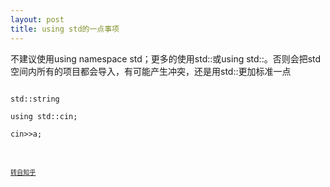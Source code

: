 ```yaml
---
layout: post
title: using std的一点事项
---
```

不建议使用using namespace std；更多的使用std::或using std::。否则会把std空间内所有的项目都会导入，有可能产生冲突，还是用std::更加标准一点<br>

<code>
std::string<br>
using std::cin;<br>
cin>>a;<br>
<code>

<a href="https://www.zhihu.com/question/26911239">转自知乎</a>


